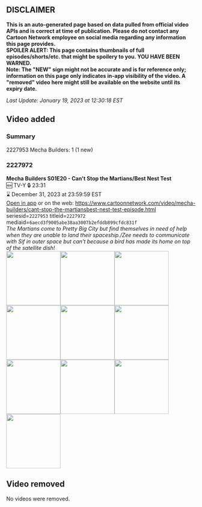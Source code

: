 ## DISCLAIMER
**This is an auto-generated page based on data pulled from official video APIs and is correct at time of publication. Please do not contact any Cartoon Network employee on social media regarding any information this page provides.**  
**SPOILER ALERT: This page contains thumbnails of full episodes/shorts/etc. that might be spoilery to you. YOU HAVE BEEN WARNED.**  
**Note: The "NEW" sign might not be accurate and is for reference only; information on this page only indicates in-app visibility of the video. A "removed" video here might still be available on the website until its expiry date.**  

_Last Update: January 19, 2023 at 12:30:18 EST_
## Video added
### Summary
2227953 Mecha Builders: 1 (1 new)  
### 2227972
**Mecha Builders S01E20 - Can't Stop the Martians/Best Nest Test**  
🆕 TV-Y 🔒 23:31  
⌛ December 31, 2023 at 23:59:59 EST  
[Open in app](https://cnvideo.sercomkc.org/redirector.html?type=cnapp&seriesid=1000000000093702&titleid=2227972&mediaid=6aecd3f9005abe38aa3007b2efddb899cfdc831f) or on the web: https://www.cartoonnetwork.com/video/mecha-builders/cant-stop-the-martiansbest-nest-test-episode.html  
seriesid=`2227953` titleid=`2227972` mediaid=`6aecd3f9005abe38aa3007b2efddb899cfdc831f`  
_The Martians come to Pretty Big City but find themselves in need of help when they are unable to land their spaceship./Zee needs to communicate with Sif in outer space but can't because a bird has made its home on top of the satellite dish!_  
<a href="https://s3.amazonaws.com/cartoonorchestrator/2227972_001_1280x720.jpg"><img src="https://s3.amazonaws.com/cartoonorchestrator/2227972_001_640x360.jpg" height="144px" /></a><a href="https://s3.amazonaws.com/cartoonorchestrator/2227972_002_1280x720.jpg"><img src="https://s3.amazonaws.com/cartoonorchestrator/2227972_002_640x360.jpg" height="144px" /></a><a href="https://s3.amazonaws.com/cartoonorchestrator/2227972_003_1280x720.jpg"><img src="https://s3.amazonaws.com/cartoonorchestrator/2227972_003_640x360.jpg" height="144px" /></a><a href="https://s3.amazonaws.com/cartoonorchestrator/2227972_004_1280x720.jpg"><img src="https://s3.amazonaws.com/cartoonorchestrator/2227972_004_640x360.jpg" height="144px" /></a><a href="https://s3.amazonaws.com/cartoonorchestrator/2227972_005_1280x720.jpg"><img src="https://s3.amazonaws.com/cartoonorchestrator/2227972_005_640x360.jpg" height="144px" /></a><a href="https://s3.amazonaws.com/cartoonorchestrator/2227972_006_1280x720.jpg"><img src="https://s3.amazonaws.com/cartoonorchestrator/2227972_006_640x360.jpg" height="144px" /></a><a href="https://s3.amazonaws.com/cartoonorchestrator/2227972_007_1280x720.jpg"><img src="https://s3.amazonaws.com/cartoonorchestrator/2227972_007_640x360.jpg" height="144px" /></a><a href="https://s3.amazonaws.com/cartoonorchestrator/2227972_008_1280x720.jpg"><img src="https://s3.amazonaws.com/cartoonorchestrator/2227972_008_640x360.jpg" height="144px" /></a><a href="https://s3.amazonaws.com/cartoonorchestrator/2227972_009_1280x720.jpg"><img src="https://s3.amazonaws.com/cartoonorchestrator/2227972_009_640x360.jpg" height="144px" /></a><a href="https://s3.amazonaws.com/cartoonorchestrator/2227972_010_1280x720.jpg"><img src="https://s3.amazonaws.com/cartoonorchestrator/2227972_010_640x360.jpg" height="144px" /></a>
## Video removed
No videos were removed.  

